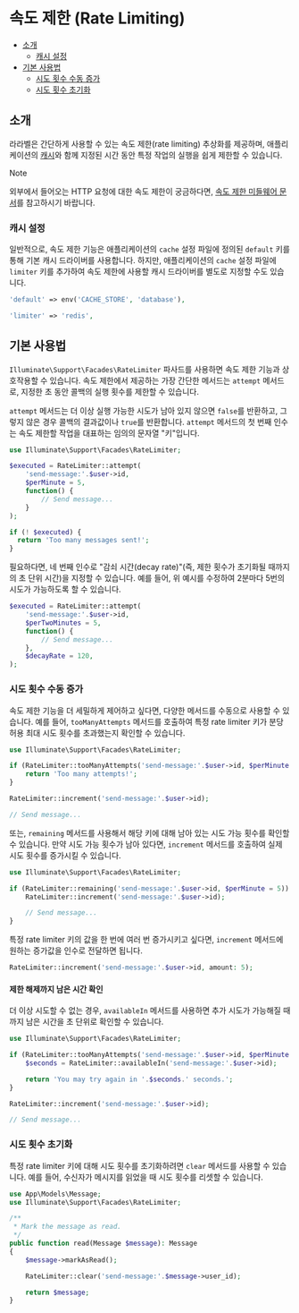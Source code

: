 # 속도 제한 (Rate Limiting)

- [소개](#introduction)
    - [캐시 설정](#cache-configuration)
- [기본 사용법](#basic-usage)
    - [시도 횟수 수동 증가](#manually-incrementing-attempts)
    - [시도 횟수 초기화](#clearing-attempts)

<a name="introduction"></a>
## 소개

라라벨은 간단하게 사용할 수 있는 속도 제한(rate limiting) 추상화를 제공하며, 애플리케이션의 [캐시](cache)와 함께 지정된 시간 동안 특정 작업의 실행을 쉽게 제한할 수 있습니다.

> [!NOTE]
> 외부에서 들어오는 HTTP 요청에 대한 속도 제한이 궁금하다면, [속도 제한 미들웨어 문서](/docs/12.x/routing#rate-limiting)를 참고하시기 바랍니다.

<a name="cache-configuration"></a>
### 캐시 설정

일반적으로, 속도 제한 기능은 애플리케이션의 `cache` 설정 파일에 정의된 `default` 키를 통해 기본 캐시 드라이버를 사용합니다. 하지만, 애플리케이션의 `cache` 설정 파일에 `limiter` 키를 추가하여 속도 제한에 사용할 캐시 드라이버를 별도로 지정할 수도 있습니다.

```php
'default' => env('CACHE_STORE', 'database'),

'limiter' => 'redis',
```

<a name="basic-usage"></a>
## 기본 사용법

`Illuminate\Support\Facades\RateLimiter` 파사드를 사용하면 속도 제한 기능과 상호작용할 수 있습니다. 속도 제한에서 제공하는 가장 간단한 메서드는 `attempt` 메서드로, 지정한 초 동안 콜백의 실행 횟수를 제한할 수 있습니다.

`attempt` 메서드는 더 이상 실행 가능한 시도가 남아 있지 않으면 `false`를 반환하고, 그렇지 않은 경우 콜백의 결과값이나 `true`를 반환합니다. `attempt` 메서드의 첫 번째 인수는 속도 제한할 작업을 대표하는 임의의 문자열 "키"입니다.

```php
use Illuminate\Support\Facades\RateLimiter;

$executed = RateLimiter::attempt(
    'send-message:'.$user->id,
    $perMinute = 5,
    function() {
        // Send message...
    }
);

if (! $executed) {
  return 'Too many messages sent!';
}
```

필요하다면, 네 번째 인수로 "감쇠 시간(decay rate)"(즉, 제한 횟수가 초기화될 때까지의 초 단위 시간)을 지정할 수 있습니다. 예를 들어, 위 예시를 수정하여 2분마다 5번의 시도가 가능하도록 할 수 있습니다.

```php
$executed = RateLimiter::attempt(
    'send-message:'.$user->id,
    $perTwoMinutes = 5,
    function() {
        // Send message...
    },
    $decayRate = 120,
);
```

<a name="manually-incrementing-attempts"></a>
### 시도 횟수 수동 증가

속도 제한 기능을 더 세밀하게 제어하고 싶다면, 다양한 메서드를 수동으로 사용할 수 있습니다. 예를 들어, `tooManyAttempts` 메서드를 호출하여 특정 rate limiter 키가 분당 허용 최대 시도 횟수를 초과했는지 확인할 수 있습니다.

```php
use Illuminate\Support\Facades\RateLimiter;

if (RateLimiter::tooManyAttempts('send-message:'.$user->id, $perMinute = 5)) {
    return 'Too many attempts!';
}

RateLimiter::increment('send-message:'.$user->id);

// Send message...
```

또는, `remaining` 메서드를 사용해서 해당 키에 대해 남아 있는 시도 가능 횟수를 확인할 수 있습니다. 만약 시도 가능 횟수가 남아 있다면, `increment` 메서드를 호출하여 실제 시도 횟수를 증가시킬 수 있습니다.

```php
use Illuminate\Support\Facades\RateLimiter;

if (RateLimiter::remaining('send-message:'.$user->id, $perMinute = 5)) {
    RateLimiter::increment('send-message:'.$user->id);

    // Send message...
}
```

특정 rate limiter 키의 값을 한 번에 여러 번 증가시키고 싶다면, `increment` 메서드에 원하는 증가값을 인수로 전달하면 됩니다.

```php
RateLimiter::increment('send-message:'.$user->id, amount: 5);
```

<a name="determining-limiter-availability"></a>
#### 제한 해제까지 남은 시간 확인

더 이상 시도할 수 없는 경우, `availableIn` 메서드를 사용하면 추가 시도가 가능해질 때까지 남은 시간을 초 단위로 확인할 수 있습니다.

```php
use Illuminate\Support\Facades\RateLimiter;

if (RateLimiter::tooManyAttempts('send-message:'.$user->id, $perMinute = 5)) {
    $seconds = RateLimiter::availableIn('send-message:'.$user->id);

    return 'You may try again in '.$seconds.' seconds.';
}

RateLimiter::increment('send-message:'.$user->id);

// Send message...
```

<a name="clearing-attempts"></a>
### 시도 횟수 초기화

특정 rate limiter 키에 대해 시도 횟수를 초기화하려면 `clear` 메서드를 사용할 수 있습니다. 예를 들어, 수신자가 메시지를 읽었을 때 시도 횟수를 리셋할 수 있습니다.

```php
use App\Models\Message;
use Illuminate\Support\Facades\RateLimiter;

/**
 * Mark the message as read.
 */
public function read(Message $message): Message
{
    $message->markAsRead();

    RateLimiter::clear('send-message:'.$message->user_id);

    return $message;
}
```
